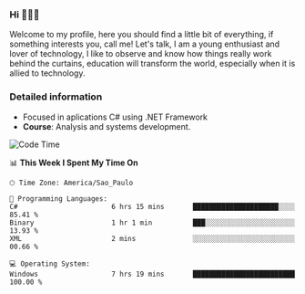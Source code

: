 


### Hi 🙋🏽‍♂️

Welcome to my profile, here you should find a little bit of everything, if something interests you, call me! Let's talk,
I am a young enthusiast and lover of technology, I like to observe and know how things really work behind the curtains, 
education will transform the world, especially when it is allied to technology.

### Detailed information
* Focused in aplications C# using .NET Framework
* **Course**: Analysis and systems development.

<!--START_SECTION:waka-->
![Code Time](http://img.shields.io/badge/Code%20Time-438%20hrs%2051%20mins-blue)

📊 **This Week I Spent My Time On** 

```text
🕑︎ Time Zone: America/Sao_Paulo

💬 Programming Languages: 
C#                       6 hrs 15 mins       █████████████████████░░░░   85.41 % 
Binary                   1 hr 1 min          ███░░░░░░░░░░░░░░░░░░░░░░   13.93 % 
XML                      2 mins              ░░░░░░░░░░░░░░░░░░░░░░░░░   00.66 % 

💻 Operating System: 
Windows                  7 hrs 19 mins       █████████████████████████   100.00 % 
```


<!--END_SECTION:waka-->


